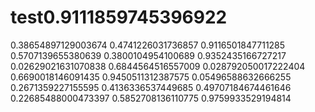 # test0.9111859745396922
0.38654897129003674
0.4741226031736857
0.9116501847711285
0.5707139655380639
0.3800104954100689
0.9352435166727217
0.02629021631070838
0.6844564516557009
0.028792050017222404
0.6690018146091435
0.9450511312387575
0.05496588632666255
0.2671359227155595
0.4136336537449685
0.49707184674461646
0.22685488000473397
0.5852708136110775
0.9759933529194814
